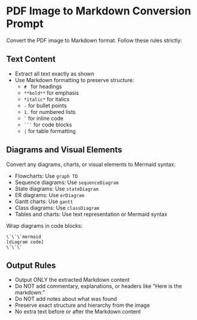 # PDF Image to Markdown Conversion Prompt

Convert the PDF image to Markdown format. Follow these rules strictly:

## Text Content
- Extract all text exactly as shown
- Use Markdown formatting to preserve structure:
  - `# ` for headings
  - `**bold**` for emphasis
  - `*italic*` for italics
  - `-` for bullet points
  - `1.` for numbered lists
  - `` ` `` for inline code
  - ` ``` ` for code blocks
  - `|` for table formatting

## Diagrams and Visual Elements
Convert any diagrams, charts, or visual elements to Mermaid syntax:
- Flowcharts: Use `graph TD`
- Sequence diagrams: Use `sequenceDiagram`
- State diagrams: Use `stateDiagram`
- ER diagrams: Use `erDiagram`
- Gantt charts: Use `gantt`
- Class diagrams: Use `classDiagram`
- Tables and charts: Use text representation or Mermaid syntax

Wrap diagrams in code blocks:
```
\`\`\`mermaid
[diagram code]
\`\`\`
```

## Output Rules
- Output ONLY the extracted Markdown content
- Do NOT add commentary, explanations, or headers like "Here is the markdown:" 
- Do NOT add notes about what was found
- Preserve exact structure and hierarchy from the image
- No extra text before or after the Markdown content
